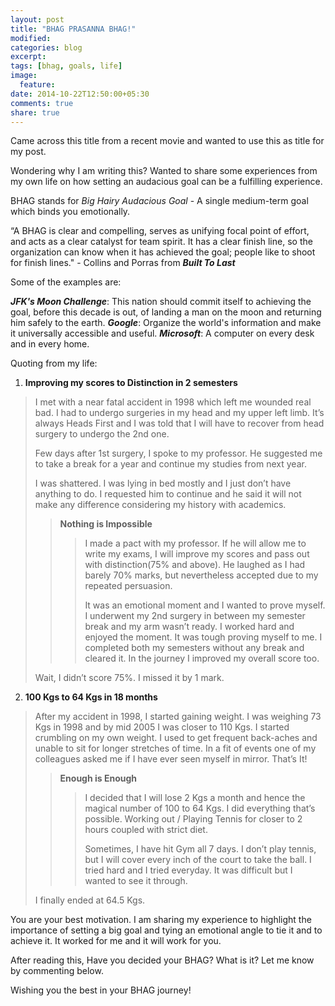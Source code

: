 ```yaml
---
layout: post
title: "BHAG PRASANNA BHAG!"
modified:
categories: blog
excerpt:
tags: [bhag, goals, life]
image:
  feature:
date: 2014-10-22T12:50:00+05:30
comments: true
share: true
---
```

Came across this title from a recent movie and wanted to use this as title for my post.

Wondering why I am writing this? Wanted to share some experiences from my own life on how setting an audacious goal can be a fulfilling experience.

BHAG stands for _Big Hairy Audacious Goal_ - A single medium-term goal which binds you emotionally. 

“A BHAG is clear and compelling, serves as unifying focal point of effort, and acts as a clear catalyst for team spirit. It has a clear finish line, so the organization can know when it has achieved the goal; people like to shoot for finish lines." - Collins and Porras from _**Built To Last**_

Some of the examples are:

***JFK's Moon Challenge***: This nation should commit itself to achieving the goal, before this decade is out, of landing a man on the moon and returning him safely to the earth.
***Google***: Organize the world's information and make it universally accessible and useful.
***Microsoft***: A computer on every desk and in every home.

Quoting from my life:

1. **Improving my scores to Distinction in 2 semesters**
> I met with a near fatal accident in 1998 which left me wounded real bad. I had to undergo surgeries in my head and my upper left limb. It’s always Heads First and I was told that I will have to recover from head surgery to undergo the 2nd one.
> 
> Few days after 1st surgery, I spoke to my professor. He suggested me to take a break for a year and continue my studies from next year. 
> 
> I was shattered. I was lying in bed mostly and I just don’t have anything to do. I requested him to continue and he said it will not make any difference considering my history with academics.
>
>> **Nothing is Impossible**
>>
>>> I made a pact with my professor. If he will allow me to write my exams, I will improve my scores and pass out with distinction(75% and above). He laughed as I had barely 70% marks, but nevertheless accepted due to my repeated persuasion. 
>>>
>>> It was an emotional moment and I wanted to prove myself. I underwent my 2nd surgery in between my semester break and my arm wasn’t ready. I worked hard and enjoyed the moment. It was tough proving myself to me. I completed both my semesters without any break and cleared it. In the journey I improved my overall score too.
>
> Wait, I didn’t score 75%. I missed it by 1 mark.

2. **100 Kgs to 64 Kgs in 18 months**
> After my accident in 1998, I started gaining weight. I was weighing 73 Kgs in 1998 and by mid 2005 I was closer to 110 Kgs. I started crumbling on my own weight. I used to get frequent back-aches and unable to sit for longer stretches of time. In a fit of events one of my colleagues asked me if I have ever seen myself in mirror. That’s It!
>
>> **Enough is Enough**
>>
>>> I decided that I will lose 2 Kgs a month and hence the magical number of 100 to 64 Kgs. I did everything that’s possible. Working out / Playing Tennis for closer to 2 hours coupled with strict diet. 
>>>
>>> Sometimes, I have hit Gym all 7 days. I don’t play tennis, but I will cover every inch of the court to take the ball. I tried hard and I tried everyday. It was difficult but I wanted to see it through. 
>
> I finally ended at 64.5 Kgs.

You are your best motivation. I am sharing my experience to highlight the importance of setting a big goal and tying an emotional angle to tie it and to achieve it. It worked for me and it will work for you.

After reading this, Have you decided your BHAG? What is it? Let me know by commenting below.

Wishing you the best in your BHAG journey!
